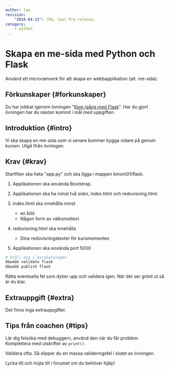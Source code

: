 ```yaml
---
author: lew
revision:
    "2016-04-12": (PA, lew) Pre-release.
category:
    - python
...
```

Skapa en me-sida med Python och Flask
===================================

Använd ett microramverk för att skapa en webbapplikation (alt. me-sida).

<!--more-->


Förkunskaper {#forkunskaper}
-----------------------

Du har jobbat igenom övningen "[Kom igång med Flask](kunskap/kom-igang-med-flask)". Har du gjort övningen har du nästan kommit i mål med uppgiften.



Introduktion {#intro}
-----------------------

Vi ska skapa en me-sida som vi senare kommer bygga vidare på genom kursen. Utgå ifrån övningen.



Krav {#krav}
-----------------------

Startfilen ska heta "app.py" och ska ligga i mappen kmom01/flask.

1. Applikationen ska använda Bootstrap.

2. Applikationen ska ha minst två sidor, index.html och redovisning.html.

3. index.html ska innehålla minst
    * en bild
    * Någon form av välkomsttext

4. redovisning.html ska innehålla
    * Dina redovisningstexter för kursmomenten

5. Applikationen ska använda port 5000

```bash
# Ställ dig i kurskatalogen
dbwebb validate flask
dbwebb publish flask
```

Rätta eventuella fel som dyker upp och validera igen. När det ser grönt ut så är du klar.



Extrauppgift {#extra}
-----------------------

Det finns inga extrauppgifter.



Tips från coachen {#tips}
-----------------------

Lär dig felsöka med debuggern, använd den när du får problem. Komplettera med utskrifter av `print()`.

Validera ofta. Så slipper du en massa valideringsfel i slutet av övningen.

Lycka till och hojta till i forumet om du behöver hjälp!
